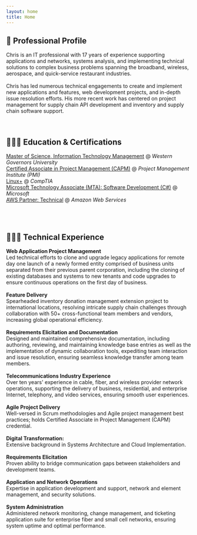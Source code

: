 ```yaml
---
layout: home
title: Home
---
```

<!--
[Click here](/cv) to see the full CV, and [here](/cv.pdf) to download a print version. The theme also ships with a blog: [click here](/posts) to scroll posts from the most recent. Finally, [click here](/404) to see a page that can't be found.
<br><br><br>
-->


## 👤 Professional Profile
Chris is an IT professional with 17 years of experience supporting applications and networks, systems analysis, and implementing technical solutions to complex business problems spanning the broadband, wireless, aerospace, and quick-service restaurant industries.<br><br>
Chris has led numerous technical engagements to create and implement new applications and features, web development projects, and in-depth issue resolution efforts. His more recent work has centered on project management for supply chain API development and inventory and supply chain software support.
<br><br><br>



## 👨🏻‍🎓 Education & Certifications
[Master of Science, Information Technology Management](https://www.wgu.edu/online-it-degrees/information-technology-management-masters-program.html)  @  _Western Governors University_<br>
[Certified Associate in Project Management (CAPM)](https://www.credly.com/badges/53d36d2b-f25e-438c-a1df-50556c585e59)  @  _Project Management Institute (PMI)_<br>
[Linux+](https://www.credly.com/badges/522af907-eef4-43cd-8431-bb02636bd5f5)  @  _CompTIA_<br>
[Microsoft Technology Associate (MTA): Software Development (C#)](https://www.credly.com/badges/7c19476b-a729-4cd3-9e9c-9f73289ee52d)  @  _Microsoft_<br>
[AWS Partner: Technical](https://www.credly.com/badges/360a7bc9-5e74-44bd-8c49-c51e98bc8dfd)  @  _Amazon Web Services_<br>
<br><br><br>



## 👨🏻‍💻 Technical Experience

  **Web Application Project Management**<br>
  Led technical efforts to clone and upgrade legacy applications for remote day one launch of a newly formed entity comprised of business units separated from their previous parent corporation, including the cloning of existing databases and systems to new tenants and code upgrades to ensure continuous operations on the first day of business.<br><br>
  **Feature Delivery**<br>
  Spearheaded inventory donation management extension project to international locations, resolving intricate supply chain challenges through collaboration with 50+ cross-functional team members and vendors, increasing global operational efficiency.<br><br>
  **Requirements Elicitation and Documentation**<br>
  Designed and maintained comprehensive documentation, including authoring, reviewing, and maintaining knowledge base entries as well as the implementation of dynamic collaboration tools, expediting team interaction and issue resolution, ensuring seamless knowledge transfer among team members.<br><br>
  **Telecommunications Industry Experience**<br>
  Over ten years' experience in cable, fiber, and wireless provider network operations, supporting the delivery of business, residential, and enterprise Internet, telephony, and video services, ensuring smooth user experiences.<br><br>
  **Agile Project Delivery**<br>
  Well-versed in Scrum methodologies and Agile project management best practices; holds Certified Associate in Project Management (CAPM) credential.<br><br>
  **Digital Transformation:**<br>
  Extensive background in Systems Architecture and Cloud Implementation.<br><br>
  **Requirements Elicitation**<br>
  Proven ability to bridge communication gaps between stakeholders and development teams.<br><br>
  **Application and Network Operations**<br>
  Expertise in application development and support, network and element management, and security solutions.<br><br>
  **System Administration**<br>
  Administered network monitoring, change management, and ticketing application suite for enterprise fiber and small cell networks, ensuring system uptime and optimal performance.
<br><br><br>

<!--
{% include archive.html %}
-->